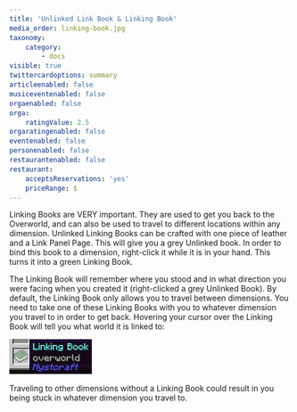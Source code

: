 ```yaml
---
title: 'Unlinked Link Book & Linking Book'
media_order: linking-book.jpg
taxonomy:
    category:
        - docs
visible: true
twittercardoptions: summary
articleenabled: false
musiceventenabled: false
orgaenabled: false
orga:
    ratingValue: 2.5
orgaratingenabled: false
eventenabled: false
personenabled: false
restaurantenabled: false
restaurant:
    acceptsReservations: 'yes'
    priceRange: $
---
```


Linking Books are VERY important. They are used to get you back to the Overworld, and can also be used to travel to different locations within any dimension. Unlinked Linking Books can be crafted with one piece of leather and a Link Panel Page. This will give you a grey Unlinked book. In order to bind this book to a dimension, right-click it while it is in your hand. This turns it into a green Linking Book.

The Linking Book will remember where you stood and in what direction you were facing when you created it (right-clicked a grey Unlinked Book). By default, the Linking Book only allows you to travel between dimensions. You need to take one of these Linking Books with you to whatever dimension you travel to in order to get back. Hovering your cursor over the Linking Book will tell you what world it is linked to:

![](linking-book.jpg)

Traveling to other dimensions without a Linking Book could result in you being stuck in whatever dimension you travel to.